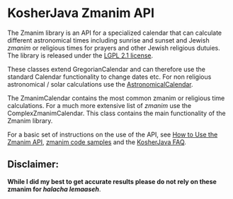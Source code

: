 KosherJava Zmanim API
=====================

The Zmanim library is an API for a specialized calendar that can calculate different astronomical
times including sunrise and sunset and Jewish _zmanim_ or religious times for prayers and other
Jewish religious dutuies. The library is released under the [LGPL 2.1 license](http://www.kosherjava.com/2011/05/09/kosherjava-zmanim-api-released-under-the-lgpl-license/).

These classes extend GregorianCalendar and can therefore
use the standard Calendar functionality to change dates etc. For non religious astronomical / solar
calculations use the [AstronomicalCalendar](./src/net/sourceforge/zmanim/AstronomicalCalendar.java).

The ZmanimCalendar contains the most common zmanim or religious time calculations. For a much more
extensive list of _zmanim_ use the ComplexZmanimCalendar.
This class contains the main functionality of the Zmanim library.

For a basic set of instructions on the use of the API, see [How to Use the Zmanim API](http://www.kosherjava.com/zmanim-project/how-to-use-the-zmanim-api/), [zmanim code samples](http://www.kosherjava.com/tag/code-sample/) and the [KosherJava FAQ](http://www.kosherjava.com/tag/faq/).

Disclaimer:
-----------
__While I did my best to get accurate results please do
not rely on these zmanim for <em>halacha lemaaseh</em>__.
